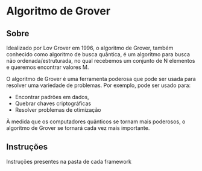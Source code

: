 # Algoritmo de Grover

## Sobre
Idealizado por Lov Grover em 1996, o algoritmo de Grover, também conhecido como algoritmo de busca quântica, é um algoritmo para busca não ordenada/estruturada, no qual recebemos um conjunto de N elementos e queremos encontrar valores M.

O algoritmo de Grover é uma ferramenta poderosa que pode ser usada para resolver uma variedade de problemas. Por exemplo, pode ser usado para: 
- Encontrar padrões em dados,
- Quebrar chaves criptográficas 
- Resolver problemas de otimização

À medida que os computadores quânticos se tornam mais poderosos, o algoritmo de Grover se tornará cada vez mais importante.

## Instruções
Instruções presentes na pasta de cada framework
